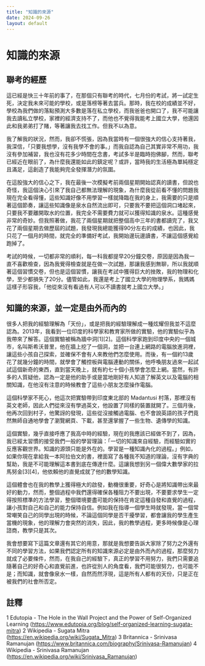 ```yaml
---
title: "知識的來源"
date: 2024-09-26
layout: default
---
```


# 知識的來源
## 聯考的經歷

這已經是快三十年前的事了，在那個只有聯考的時代，七月份的考試，將一試定生死，決定我未來可能的學校，或是落榜等著去當兵。那時，我在校的成績並不好，學校為我們做的落點預測大多數是落在私立學校，而我爸爸也開口了，我不可能讓我去讀私立學校，家裡的經濟支持不了，而他也不覺得我能考上國立大學，他還因此和我弟弟打了賭，等著讓我去找工作。但我不以為意。

我了解我的狀況，然而，我卻不慌張，因為我當時有一個很強大的信心支持著我，我深信，「只要我想學，沒有我學不會的事。」而我自認為自己其實非常不用功，我沒有參加補習，我也沒有花多少時間在念書，考試多半是臨時抱佛腳，然而，聯考已經近在眼前了，為什麼我還能如此的鎮定呢？或許，當時我的生活極為單純穩定且滿足，這創造了我能夠完全發揮潛力的氛圍。

在這股強大的信心之下，我在最後一次模擬考前兩個星期開始認真的讀書，但說也奇怪，我這個決心引來了我自己都無法理解的現象，為什麼我從前看不懂的問題我現在完全看得懂，這些知識好像不用學習一樣就降臨在我的身上，我需要的只是順著這個節奏，讓這些知識像是泉水自然流出即可，只要我不要把這個洞口堵起來，只要我不要離開取水的位置，我完全不需要費力就可以獲得知識的泉水。這種感覺非常的奇妙。但我照著做，我花了兩個星期就把整個高中三年的書都讀完了，我又花了兩個星期去做歷屆的試題，我發現我總能獲得90分左右的成績，也因此，我只花了一個月的時間，就完全的準備好考試，我開始邊玩邊讀書，不讓這個感覺給跑掉了。

考試的時候，一切都非常的順利，每一科我都提早20分鐘交卷，原因是因為我一直不喜歡檢查，因為我覺得檢查就是在做一次試題，那讓我感到無聊，所以我就順著這個習慣交卷，但也是這個習慣，讓我在考試中獲得巨大的挫敗，我的物理和化學，至少都損失了20分。儘管如此，我還是考上了國立大學的物理學系，我媽媽這樣子形容我，「他從來沒有看過有人可以不讀書就考上國立大學。」

## 知識的來源，並一定是由外而內的

很多人把我的經驗理解為「天份」，或是把我的經驗理解成一種炫耀但我並不這麼認為。2013年，我看到一位印度的科學家和教育家所做的實驗，他的實驗似乎為我帶來了解答。這個實驗被稱為牆中洞\[1\]\[2\]。這個科學家跑到印度中央的一個城市，名叫斯希沃普里，他在牆上挖了一個洞，並把一台連上網路的電腦放進洞裡，讓這些小孩自己探索，並確保不會有人來教他們怎麼使用。而後，有一個約13歲花了就幾分鐘的時間，就學會了觸控板與電腦連動的關係，他呼喚朋友過來一起試試這個新奇的東西，直到當天晚上，就有約七十個小孩學會怎麼上網。當然，有許多的人質疑他，認為一定是他的助手或是當地剛好有人知道了解英文以及電腦的相關知識，在他沒有注意的時候教會了這些小朋友怎麼操作電腦。

這個科學家不死心，他這次把實驗帶到印度東北部的 Madantusi 村落，那裡沒有英文老師，因此人們從來沒有學過英文，他設置了同樣的裝置就開了。三個月後，他再次回到村子，他驚訝的發現，這些從沒接觸過電腦、也不會說英語的孩子們竟然無師自通地學會了瀏覽網頁、下載，甚至還掌握了一些生物、遺傳學的知識。

這個實驗，幾乎直接呼應了我高中時的經驗，現在的我應該已經做不到了，因為，我已經太習慣的接受我們一般的學習理論：「一切的知識來自經驗，而經驗如實的反應客觀世界。知識的源頭只能是外在的。學習是一種知識內化的過程。」例如，如果你現在拿給我一本阿拉伯文的書，裡面寫了各種我不知道的理論，沒有字典的幫助，我是不可能理解這本書到底在傳達什麼。這讓我想到另一個偉大數學家的拉馬努金\[3\]\[4\]，他依賴他的直覺成就了他的數學知識。

這個體會也在我的教學上獲得極大的啟發，動機很重要，好奇心是將知識帶出來最好的動力，然而，整個過程中我們還得確保各種阻力不要出現，不要要求學生一定得按照標準的方法學習，整個環境要盡可能的保持在肯定這種自發和直覺的過程，讓小孩對自己和自己的能力保持自信。例如我在指導一個學生時就發現，當一個常常嘲笑自己的同學出現的時候，不論這個同學是否干擾學習，都會讓我的學生產生當機的現象，他的理解力會突然的消失，因此，我的教學過程，更多時候像是心理諮商，教學只是其次。

我會想要寫下這篇文章還有其它的用意，那就是我想要告訴大家除了努力之外還有不同的學習方法，如果我們認定所有的知識來源必定是由外而內的過程，那麼努力就成了必要條件，然而，在我自己的經驗下，真正的學習不用努力，我們只需要追隨著自己的好奇心和直覺前進，也許從別人的角度看，我們可能很努力，也可能不是；而知識，就會像泉水一樣，自然而然浮現，這是所有人都有的天份，只是正在被我們的社會所否定。

## 註釋
1 Edutopia - The Hole in the Wall Project and the Power of Self-Organized Learning (https://www.edutopia.org/blog/self-organized-learning-sugata-mitra)
2 Wikipedia - Sugata Mitra (https://en.wikipedia.org/wiki/Sugata_Mitra)
3 Britannica - Srinivasa Ramanujan (https://www.britannica.com/biography/Srinivasa-Ramanujan)
4 Wikipedia - Srinivasa Ramanujan (https://en.wikipedia.org/wiki/Srinivasa_Ramanujan)
